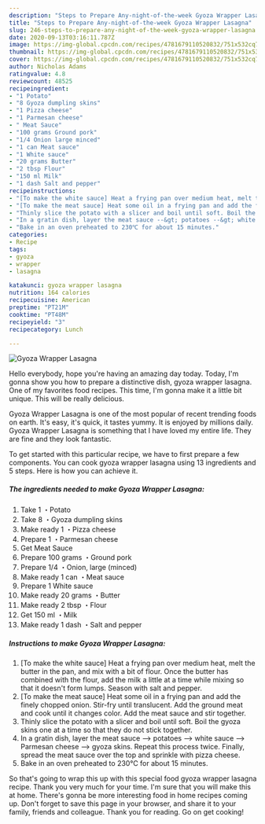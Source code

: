 ```yaml
---
description: "Steps to Prepare Any-night-of-the-week Gyoza Wrapper Lasagna"
title: "Steps to Prepare Any-night-of-the-week Gyoza Wrapper Lasagna"
slug: 246-steps-to-prepare-any-night-of-the-week-gyoza-wrapper-lasagna
date: 2020-09-13T03:16:11.787Z
image: https://img-global.cpcdn.com/recipes/4781679110520832/751x532cq70/gyoza-wrapper-lasagna-recipe-main-photo.jpg
thumbnail: https://img-global.cpcdn.com/recipes/4781679110520832/751x532cq70/gyoza-wrapper-lasagna-recipe-main-photo.jpg
cover: https://img-global.cpcdn.com/recipes/4781679110520832/751x532cq70/gyoza-wrapper-lasagna-recipe-main-photo.jpg
author: Nicholas Adams
ratingvalue: 4.8
reviewcount: 48525
recipeingredient:
- "1 Potato"
- "8 Gyoza dumpling skins"
- "1 Pizza cheese"
- "1 Parmesan cheese"
- " Meat Sauce"
- "100 grams Ground pork"
- "1/4 Onion large minced"
- "1 can Meat sauce"
- "1 White sauce"
- "20 grams Butter"
- "2 tbsp Flour"
- "150 ml Milk"
- "1 dash Salt and pepper"
recipeinstructions:
- "[To make the white sauce] Heat a frying pan over medium heat, melt the butter in the pan, and mix with a bit of flour. Once the butter has combined with the flour, add the milk a little at a time while mixing so that it doesn&#39;t form lumps. Season with salt and pepper."
- "[To make the meat sauce] Heat some oil in a frying pan and add the finely chopped onion. Stir-fry until translucent. Add the ground meat and cook until it changes color. Add the meat sauce and stir together."
- "Thinly slice the potato with a slicer and boil until soft. Boil the gyoza skins one at a time so that they do not stick together."
- "In a gratin dish, layer the meat sauce --&gt; potatoes --&gt; white sauce --&gt; Parmesan cheese --&gt; gyoza skins. Repeat this process twice. Finally, spread the meat sauce over the top and sprinkle with pizza cheese."
- "Bake in an oven preheated to 230℃ for about 15 minutes."
categories:
- Recipe
tags:
- gyoza
- wrapper
- lasagna

katakunci: gyoza wrapper lasagna 
nutrition: 164 calories
recipecuisine: American
preptime: "PT21M"
cooktime: "PT48M"
recipeyield: "3"
recipecategory: Lunch

---
```



![Gyoza Wrapper Lasagna](https://img-global.cpcdn.com/recipes/4781679110520832/751x532cq70/gyoza-wrapper-lasagna-recipe-main-photo.jpg)

Hello everybody, hope you're having an amazing day today. Today, I'm gonna show you how to prepare a distinctive dish, gyoza wrapper lasagna. One of my favorites food recipes. This time, I'm gonna make it a little bit unique. This will be really delicious.

Gyoza Wrapper Lasagna is one of the most popular of recent trending foods on earth. It's easy, it's quick, it tastes yummy. It is enjoyed by millions daily. Gyoza Wrapper Lasagna is something that I have loved my entire life. They are fine and they look fantastic.




To get started with this particular recipe, we have to first prepare a few components. You can cook gyoza wrapper lasagna using 13 ingredients and 5 steps. Here is how you can achieve it.

<!--inarticleads1-->

##### The ingredients needed to make Gyoza Wrapper Lasagna:

1. Take 1 ・Potato
1. Take 8 ・Gyoza dumpling skins
1. Make ready 1 ・Pizza cheese
1. Prepare 1 ・Parmesan cheese
1. Get  Meat Sauce
1. Prepare 100 grams ・Ground pork
1. Prepare 1/4 ・Onion, large (minced)
1. Make ready 1 can ・Meat sauce
1. Prepare 1 White sauce
1. Make ready 20 grams ・Butter
1. Make ready 2 tbsp ・Flour
1. Get 150 ml ・Milk
1. Make ready 1 dash ・Salt and pepper




<!--inarticleads2-->

##### Instructions to make Gyoza Wrapper Lasagna:

1. [To make the white sauce] Heat a frying pan over medium heat, melt the butter in the pan, and mix with a bit of flour. Once the butter has combined with the flour, add the milk a little at a time while mixing so that it doesn&#39;t form lumps. Season with salt and pepper.
1. [To make the meat sauce] Heat some oil in a frying pan and add the finely chopped onion. Stir-fry until translucent. Add the ground meat and cook until it changes color. Add the meat sauce and stir together.
1. Thinly slice the potato with a slicer and boil until soft. Boil the gyoza skins one at a time so that they do not stick together.
1. In a gratin dish, layer the meat sauce --&gt; potatoes --&gt; white sauce --&gt; Parmesan cheese --&gt; gyoza skins. Repeat this process twice. Finally, spread the meat sauce over the top and sprinkle with pizza cheese.
1. Bake in an oven preheated to 230℃ for about 15 minutes.




So that's going to wrap this up with this special food gyoza wrapper lasagna recipe. Thank you very much for your time. I'm sure that you will make this at home. There's gonna be more interesting food in home recipes coming up. Don't forget to save this page in your browser, and share it to your family, friends and colleague. Thank you for reading. Go on get cooking!
